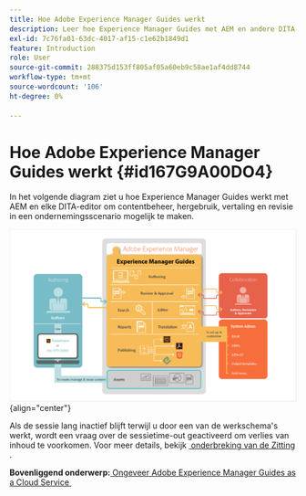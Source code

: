 ```yaml
---
title: Hoe Adobe Experience Manager Guides werkt
description: Leer hoe Experience Manager Guides met AEM en andere DITA-editors werkt om contentbeheer, hergebruik, vertaling en revisie in een bedrijfsscenario in te schakelen.
exl-id: 7c76fa01-63dc-4017-af15-c1e62b1849d1
feature: Introduction
role: User
source-git-commit: 288375d153ff805af05a60eb9c58ae1af4dd8744
workflow-type: tm+mt
source-wordcount: '106'
ht-degree: 0%

---
```


# Hoe Adobe Experience Manager Guides werkt {#id167G9A00DO4}

In het volgende diagram ziet u hoe Experience Manager Guides werkt met AEM en elke DITA-editor om contentbeheer, hergebruik, vertaling en revisie in een ondernemingsscenario mogelijk te maken.

![](images/xml-add-on-how-it-works.png){align="center"}

Als de sessie lang inactief blijft terwijl u door een van de werkschema&#39;s werkt, wordt een vraag over de sessietime-out geactiveerd om verlies van inhoud te voorkomen. Voor meer details, bekijk [&#x200B; onderbreking van de Zitting &#x200B;](./session-timeout-prompt.md).


**Bovenliggend onderwerp:**&#x200B;[&#x200B; Ongeveer Adobe Experience Manager Guides as a Cloud Service &#x200B;](intro.md)
